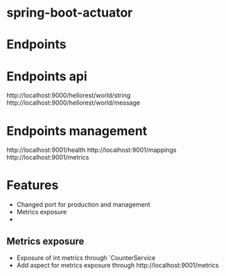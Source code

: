 spring-boot-actuator
===================

# Endpoints

# Endpoints api
http://localhost:9000/hellorest/world/string
http://localhost:9000/hellorest/world/message

# Endpoints management
http://localhost:9001/health
http://localhost:9001/mappings
http://localhost:9001/metrics

# Features
- Changed port for production and management
- Metrics exposure
- 

## Metrics exposure
- Exposure of int metrics through `CounterService
- Add aspect for metrics exposure through http://localhost:9001/metrics



